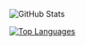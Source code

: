 ![GitHub Stats](https://github-readme-stats.vercel.app/api?username=YOUR_USERNAME&show_icons=true&theme=radical)

[![Top Languages](https://github-readme-stats.vercel.app/api/top-langs/?username=YOUR_USERNAME&layout=compact&theme=radical)](https://github.com/anuraghazra/github-readme-stats)
